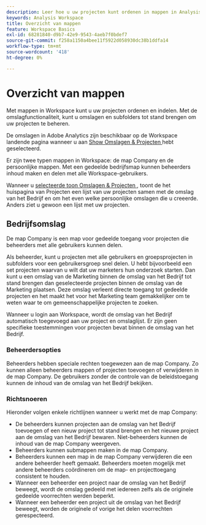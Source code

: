```yaml
---
description: Leer hoe u uw projecten kunt ordenen in mappen in Analysis Workspace.
keywords: Analysis Workspace
title: Overzicht van mappen
feature: Workspace Basics
exl-id: 68281840-d9b7-42e9-9543-4aeb7f0bdef7
source-git-commit: f258a1150a4bee11f5922d058930dc38b1ddfa14
workflow-type: tm+mt
source-wordcount: '418'
ht-degree: 0%

---
```


# Overzicht van mappen

Met mappen in Workspace kunt u uw projecten ordenen en indelen. Met de omslagfunctionaliteit, kunt u omslagen en subfolders tot stand brengen om uw projecten te beheren.

De omslagen in Adobe Analytics zijn beschikbaar op de Workspace landende pagina wanneer u aan [ Show Omslagen &amp; Projecten ](../freeform-overview.md#show-selector) hebt geselecteerd.

Er zijn twee typen mappen in Workspace: de map Company en de persoonlijke mappen. Met een gedeelde bedrijfsmap kunnen beheerders inhoud maken en delen met alle Workspace-gebruikers.

Wanneer u [ selecteerde toon Omslagen &amp; Projecten ](../freeform-overview.md#show-selector), toont de het huispagina van Projecten een lijst van uw projecten samen met de omslag van het Bedrijf en om het even welke persoonlijke omslagen die u creeerde. Anders ziet u gewoon een lijst met uw projecten.


## Bedrijfsomslag

De map Company is een map voor gedeelde toegang voor projecten die beheerders met alle gebruikers kunnen delen.

Als beheerder, kunt u projecten met alle gebruikers en groepsprojecten in subfolders voor een gebruikersgroep snel delen. U hebt bijvoorbeeld een set projecten waarvan u wilt dat uw marketers hun onderzoek starten. Dan kunt u een omslag van de Marketing binnen de omslag van het Bedrijf tot stand brengen dan geselecteerde projecten binnen de omslag van de Marketing plaatsen. Deze omslag verleent directe toegang tot gedeelde projecten en het maakt het voor het Marketing team gemakkelijker om te weten waar te om gemeenschappelijke projecten te zoeken.

Wanneer u login aan Workspace, wordt de omslag van het Bedrijf automatisch toegevoegd aan uw project en omslaglijst. Er zijn geen specifieke toestemmingen voor projecten bevat binnen de omslag van het Bedrijf.

### Beheerdersopties

Beheerders hebben speciale rechten toegewezen aan de map Company. Zo kunnen alleen beheerders mappen of projecten toevoegen of verwijderen in de map Company. De gebruikers zonder de controle van de beleidstoegang kunnen de inhoud van de omslag van het Bedrijf bekijken.

<!--
![The Projects page showing the admin options.](/help/analyze/analysis-workspace/build-workspace-project/assets/admin-options.png)

Non-Admins have limited options.

![The Projects page showing the non-admin options for folders.](/help/analyze/analysis-workspace/build-workspace-project/assets/non-admin-folder-options.png)

-->

### Richtsnoeren

Hieronder volgen enkele richtlijnen wanneer u werkt met de map Company:

- De beheerders kunnen projecten aan de omslag van het Bedrijf toevoegen of een nieuw project tot stand brengen en het nieuwe project aan de omslag van het Bedrijf bewaren. Niet-beheerders kunnen de inhoud van de map Company weergeven.
- Beheerders kunnen submappen maken in de map Company.
- Beheerders kunnen een map in de map Company verwijderen die een andere beheerder heeft gemaakt. Beheerders moeten mogelijk met andere beheerders coördineren om de map- en projecttoegang consistent te houden.
- Wanneer een beheerder een project naar de omslag van het Bedrijf beweegt, wordt de omslag gedeeld met iedereen zelfs als de originele gedeelde voorrechten werden beperkt.
- Wanneer een beheerder een project uit de omslag van het Bedrijf beweegt, worden de originele of vorige het delen voorrechten gerespecteerd.


<!--
# Folders in Analysis Workspace

Folders in Analytics is a folder management system displayed on the Adobe Analytics landing page and when **Workspace** > **Projects** is selected.

Folders in Workspace helps you organize and categorize your projects for better retrieval and access. In addition, a shared Company folder allows Admins to easily create and share content with all Workspace users. 

When you have a long list of projects, navigating to a specific project has its challenges. With the folders feature, you can create folders and sub-folders to manage your projects, making it easier to find projects when you need them.

There are two types of folders in Workspace: the Company folder and personal folders.

When you log in to Workspace, the Projects home page displays a list of your projects along with the Company folder and any personal folders that you created.

![](/help/analyze/analysis-workspace/build-workspace-project/assets/landing-page2.png)

## About the Company folder {#company-folder}

The Company folder is a shared-access folder for projects that Admins can share with all users.

As an Admin, you can quickly share projects with all users and group projects into subfolders for a user group. For example, if you have a set of projects that you want your marketers to use to start their research, you can create a Marketing folder within the Company folder then place selected projects within the Marketing folder. This quickly provides direct access to shared projects and it makes it easier for the Marketing team to know where to look for common files.

When a user logs in to Workspace, the Company folder is automatically added to their project and folder list. There are no specific permissions for projects contained within the Company folder.


### Admin Options {#admin-options}

Admins have special privileges assigned to the Company folder. For example, only Admins can add or remove folders or projects in the Company folder. Users without Admin-access can view the contents of the Company folder.

![](/help/analyze/analysis-workspace/build-workspace-project/assets/admin-options.png)

Non-Admins have limited options.

![](/help/analyze/analysis-workspace/build-workspace-project/assets/non-admin-folder-options.png){width="45%"}

### Company folder guidelines {#company-folder-guidelines}

-   Admins can add projects to the Company folder or create a new project and save it to the Company folder. Non-Admins can view the contents of the Company folder.

-   Admins can create subfolders within the Company folder.

-   Admins can delete a folder within the Company folder that another admin created. Admins may need to coordinate with other Admins to keep folder and project access consistent.

-   When an Admin moves a project to the Company folder, the project is shared with everyone even if the original shared privileges were restricted.

-   When an Admin moves a project out of the Company folder, the original or previous sharing privileges are respected.


-->
